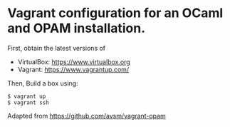 # Vagrant configuration for an OCaml and OPAM installation.

First, obtain the latest versions of
* VirtualBox: https://www.virtualbox.org
* Vagrant: https://www.vagrantup.com/

Then, Build a box using:
```
$ vagrant up
$ vagrant ssh
```

Adapted from https://github.com/avsm/vagrant-opam

